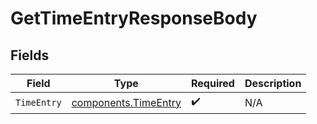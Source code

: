 # GetTimeEntryResponseBody


## Fields

| Field                                                        | Type                                                         | Required                                                     | Description                                                  |
| ------------------------------------------------------------ | ------------------------------------------------------------ | ------------------------------------------------------------ | ------------------------------------------------------------ |
| `TimeEntry`                                                  | [components.TimeEntry](../../models/components/timeentry.md) | :heavy_check_mark:                                           | N/A                                                          |
